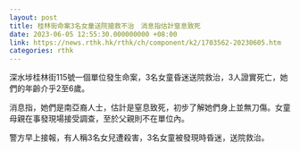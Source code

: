 ```yaml
---
layout: post
title: 桂林街命案3名女童送院搶救不治　消息指估計窒息致死
date: 2023-06-05 12:55:30.000000000 +08:00
link: https://news.rthk.hk/rthk/ch/component/k2/1703562-20230605.htm
categories: rthk
---
```


深水埗桂林街115號一個單位發生命案，3名女童昏迷送院救治，3人證實死亡，她們的年齡介乎2至6歲。

消息指，她們是南亞裔人士，估計是窒息致死，初步了解她們身上並無刀傷。女童母親在事發現場接受調查，至於父親則不在單位內。

警方早上接報，有人稱3名女兒遭殺害，3名女童被發現時昏迷，送院救治。

